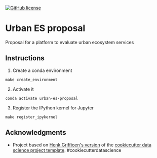 [![GitHub license](https://img.shields.io/github/license/martibosch/urban-es-proposal.svg)](https://github.com/martibosch/urban-es-proposal/blob/master/LICENSE)

# Urban ES proposal

Proposal for a platform to evaluate urban ecosystem services

## Instructions

1. Create a conda environment

```
make create_environment
```

2. Activate it

```
conda activate urban-es-proposal
```

3. Register the IPython kernel for Jupyter

```
make register_ipykernel
```

## Acknowledgments

* Project based on [Henk Griffioen's version](https://github.com/hgrif/cookiecutter-ds-python) of the [cookiecutter data science project template](https://drivendata.github.io/cookiecutter-data-science). #cookiecutterdatascience
